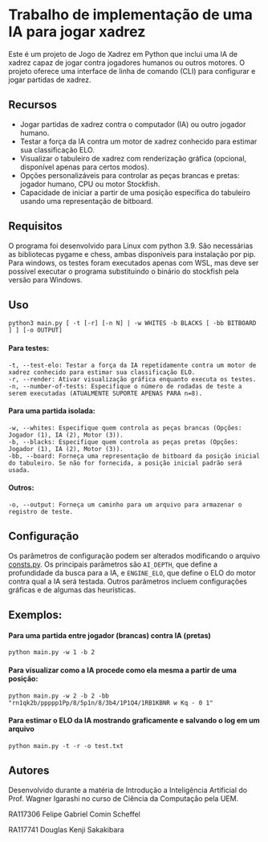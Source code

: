# Trabalho de implementação de uma IA para jogar xadrez

Este é um projeto de Jogo de Xadrez em Python que inclui uma IA de xadrez capaz de jogar contra jogadores humanos ou outros motores. 
O projeto oferece uma interface de linha de comando (CLI) para configurar e jogar partidas de xadrez.

## Recursos

- Jogar partidas de xadrez contra o computador (IA) ou outro jogador humano.
- Testar a força da IA contra um motor de xadrez conhecido para estimar sua classificação ELO.
- Visualizar o tabuleiro de xadrez com renderização gráfica (opcional, disponível apenas para certos modos).
- Opções personalizáveis para controlar as peças brancas e pretas: jogador humano, CPU ou motor Stockfish.
- Capacidade de iniciar a partir de uma posição específica do tabuleiro usando uma representação de bitboard.

## Requisitos

O programa foi desenvolvido para Linux com python 3.9. São necessárias as bibliotecas pygame e chess, ambas disponíveis para instalação por pip. Para windows, os testes foram executados apenas com WSL, mas deve ser possível executar o programa substituindo o binário do stockfish pela versão para Windows.

## Uso

    python3 main.py [ -t [-r] [-n N] | -w WHITES -b BLACKS [ -bb BITBOARD ] ] [-o OUTPUT]

#### Para testes:
    -t, --test-elo: Testar a força da IA repetidamente contra um motor de xadrez conhecido para estimar sua classificação ELO.
    -r, --render: Ativar visualização gráfica enquanto executa os testes.
    -n, --number-of-tests: Especifique o número de rodadas de teste a serem executadas (ATUALMENTE SUPORTE APENAS PARA n=8).
#### Para uma partida isolada:
    -w, --whites: Especifique quem controla as peças brancas (Opções: Jogador (1), IA (2), Motor (3)).
    -b, --blacks: Especifique quem controla as peças pretas (Opções: Jogador (1), IA (2), Motor (3)).
    -bb, --board: Forneça uma representação de bitboard da posição inicial do tabuleiro. Se não for fornecida, a posição inicial padrão será usada.

#### Outros:
    -o, --output: Forneça um caminho para um arquivo para armazenar o registro de teste.

## Configuração

Os parâmetros de configuração podem ser alterados modificando o arquivo [consts.py](https://github.com/DouglasKenjiSakakibara01/chessIA/blob/master/consts.py). Os principais parâmetros são `AI_DEPTH`, que define a profundidade da busca para a IA, e `ENGINE_ELO`, que define o ELO do motor contra qual a IA será testada. Outros parâmetros incluem configurações gráficas e de algumas das heurísticas.

## Exemplos:

#### Para uma partida entre jogador (brancas) contra IA (pretas)
    python main.py -w 1 -b 2

#### Para visualizar como a IA procede como ela mesma a partir de uma posição:
    python main.py -w 2 -b 2 -bb "rn1qk2b/ppppp1Pp/8/5p1n/8/3b4/1P1Q4/1RB1KBNR w Kq - 0 1"

#### Para estimar o ELO da IA mostrando graficamente e salvando o log em um arquivo
    python main.py -t -r -o test.txt

## Autores

Desenvolvido durante a matéria de Introdução a Inteligência Artificial do Prof. Wagner Igarashi no curso de Ciência da Computação pela UEM.

RA117306
Felipe Gabriel Comin Scheffel


RA117741
Douglas Kenji Sakakibara
